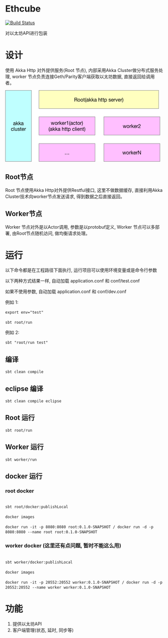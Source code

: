 # Ethcube 
[![Build Status](https://travis-ci.com/Loopring/ethcube.svg?token=LFU5xhzys581aWFBPai3&branch=master)](https://travis-ci.com/Loopring/ethcube)

对以太坊API进行包装

# 设计

使用 Akka Http 对外提供服务(Root 节点), 内部采用Akka Cluster做分布式服务处理, worker 节点负责连接Geth/Parity客户端获取以太坊数据, 直接返回给调用者。 

<img src="./docs/ethcube.png"/>

## Root节点

Root 节点使用Akka Http对外提供Restful接口, 这里不做数据缓存, 直接利用Akka Cluster技术向worker节点发送请求, 得到数据之后直接返回。

## Worker节点

Worker 节点对外是以Actor调用, 参数是以protobuf定义, Worker 节点可以多部署, 由Root节点随机访问, 做均衡请求处理。


# 运行

以下命令都是在工程路径下面执行, 运行项目可以使用环境变量或是命令行参数

以下两种方式结果一样, 自动加载 application.conf 和 conf/test.conf

如果不使用参数, 自动加载 application.conf 和 conf/dev.conf


例如 1: 

```
export env="test"

sbt root/run
```

例如 2: 


```
sbt "root/run test"
```

## 编译

```
sbt clean compile
```

## eclipse 编译

```
sbt clean compile eclipse
```

## Root 运行

```
sbt root/run
```

## Worker 运行

```
sbt worker/run
```

## docker 运行

### root docker

```

sbt root/docker:publishLocal

docker images

docker run -it -p 8080:8080 root:0.1.0-SNAPSHOT / docker run -d -p 8080:8080 --name root root:0.1.0-SNAPSHOT

```

### worker docker (这里还有点问题, 暂时不能这么用)

```

sbt worker/docker:publishLocal

docker images

docker run -it -p 20552:20552 worker:0.1.0-SNAPSHOT / docker run -d -p 20552:20552 --name worker worker:0.1.0-SNAPSHOT

```


# 功能

1. 提供以太坊API
2. 客户端管理(状态, 延时, 同步等)


